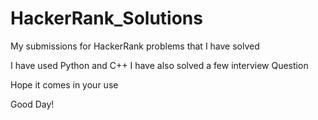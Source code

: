 # HackerRank_Solutions
My submissions for HackerRank problems that I have solved

I have used Python and C++
I have also solved a few interview Question 

Hope it comes in your use

Good Day!

